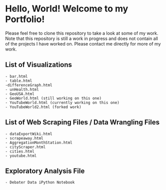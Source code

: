 # Hello, World! Welcome to my Portfolio! 

Please feel free to clone this repository to take a look at some of my work. Note that this repository is still a work in progress and does not contain all of the projects I have worked on. Please contact me directly for more of my work.

## List of Visualizations

    - bar.html
    - table.html
    -differenceGraph.html
    - unHealth.html
    - GeoUSA.html
    - GeoWorld.html (still working on this one)
    - YouTubeWorld.html (currently working on this one)
    - YouTubeWorld2.html (forked work)

## List of Web Scraping Files / Data Wrangling Files

    - dataExportWiki.html
    - scrapeaway.html
    - AggregationMonthStation.html
    - cityScraper.html
    - cities.html
    - youtube.html

## Exploratory Analysis File

    - Debater Data iPython Notebook




